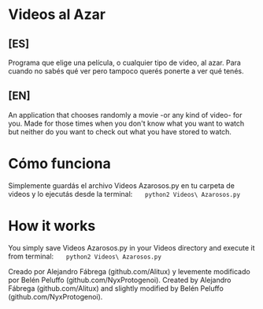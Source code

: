 Videos al Azar
=============

## [ES] ##
Programa que elige una película, o cualquier tipo de video, al azar. Para cuando no sabés qué ver pero tampoco querés ponerte a ver qué tenés.

## [EN] ##
An application that chooses randomly a movie -or any kind of video- for you. Made for those times when you don't know what you want to watch but neither do you want to check out what you have stored to watch.

Cómo funciona
=============
Simplemente guardás el archivo Videos Azarosos.py en tu carpeta de videos y lo ejecutás desde la terminal: 
`	python2 Videos\ Azarosos.py`

How it works
============
You simply save Videos Azarosos.py in your Videos directory and execute it from terminal:
`	python2 Videos\ Azarosos.py`

Creado por Alejandro Fábrega (github.com/Alitux) y levemente modificado por Belén Peluffo (github.com/NyxProtogenoi).
Created by Alejandro Fábrega (github.com/Alitux) and slightly modified by Belén Peluffo (github.com/NyxProtogenoi).
